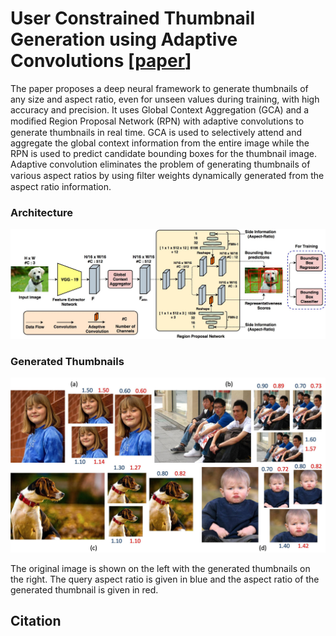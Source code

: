 # User Constrained Thumbnail Generation using Adaptive Convolutions [[paper](https://arxiv.org)]
The paper proposes a deep neural framework to generate thumbnails of any size and aspect ratio, even for unseen values during training, with high accuracy and precision. It uses Global Context Aggregation (GCA) and a modiﬁed Region Proposal Network (RPN) with adaptive convolutions to generate thumbnails in real time. GCA is used to selectively attend and aggregate the global context information from the entire image while the RPN is used to predict candidate bounding boxes for the thumbnail image. Adaptive convolution eliminates the problem of generating thumbnails of various aspect ratios by using ﬁlter weights dynamically generated from the aspect ratio information.

### Architecture
![Architecture](figures/thumbnail_v6.jpg)

### Generated Thumbnails
![Generated Thumbnails](figures/Picture10.jpg)

The original image is shown on the left with the generated thumbnails on the right. The query aspect ratio is given in blue and the aspect ratio of the generated thumbnail is given in red.

## Citation

